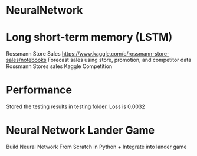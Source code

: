 # NeuralNetwork

# Long short-term memory (LSTM)
Rossmann Store Sales https://www.kaggle.com/c/rossmann-store-sales/notebooks
Forecast sales using store, promotion, and competitor data
Rossmann Stores sales Kaggle Competition

# Performance
Stored the testing results in testing folder.
Loss is 0.0032

# Neural Network Lander Game
  Build Neural Network From Scratch in Python + Integrate into lander game

